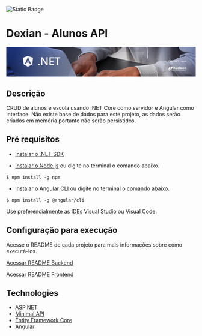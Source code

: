 ![Static Badge](https://img.shields.io/badge/version-1.0.0-blue)

# Dexian - Alunos API
![](https://raw.githubusercontent.com/hudson-nascimento/Dexian/developer/backend/docs/github-thumb-readme-dexian.jpg?w=200)

## Descrição
CRUD de alunos e escola usando .NET Core como servidor e Angular como interface.
Não existe base de dados para este projeto, as dados serão criados em memória portanto não serão persistidos.

## Pré requisitos

* [Instalar o .NET SDK](https://dotnet.microsoft.com/en-us/download)

* [Instalar o Node.js](https://docs.npmjs.com/downloading-and-installing-node-js-and-npm) ou digite no terminal o comando abaixo.
```shell
$ npm install -g npm
```
* [Instalar o Angular CLI](https://angular.io/cli) ou digite no terminal o comando abaixo.
```shell
$ npm install -g @angular/cli
```
Use preferencialmente as [IDEs](https://www.alura.com.br/artigos/o-que-e-uma-ide) Visual Studio ou Visual Code.

## Configuração para execução
Acesse o README de cada projeto para mais informações sobre como executá-los.

[Acessar README Backend](https://github.com/hudson-nascimento/Dexian/blob/developer/backend/docs/README.md)

[Acessar README Frontend](https://github.com/hudson-nascimento/Dexian/blob/developer/frontend/docs/README.md)

## Technologies

* [ASP.NET](https://learn.microsoft.com/pt-br/aspnet/core/?view=aspnetcore-7.0)
* [Minimal API](https://learn.microsoft.com/en-us/aspnet/core/fundamentals/minimal-apis?view=aspnetcore-7.0)
* [Entity Framework Core](https://learn.microsoft.com/en-us/ef/core)
* [Angular]()
